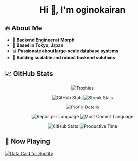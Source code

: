<h1 align="center">Hi 👋, I'm oginokairan</h1>

## 🔥 About Me
- 🏢 **Backend Engineer at [Morph](https://morph.com)**
- 📍 **Based in Tokyo, Japan**
- 📊 **Passionate about large-scale database systems**
- 🚀 **Building scalable and robust backend solutions**

  
## 📈 GitHub Stats
<p align="center">
  <img src="https://github-profile-trophy.vercel.app/?username=oginokairan&theme=darkhub&no-bg=true" alt="Trophies" />
</p>

<p align="center">
  <img src="https://github-readme-stats.vercel.app/api?username=oginokairan&show_icons=true&theme=radical" alt="GitHub Stats" />
  <img src="https://github-readme-streak-stats.herokuapp.com/?user=oginokairan&theme=radical" alt="Streak Stats" />
</p>

<p align="center">
  <img src="https://github-profile-summary-cards.vercel.app/api/cards/profile-details?username=oginokairan&theme=dark" alt="Profile Details" />
</p>

<p align="center">
  <img src="https://github-profile-summary-cards.vercel.app/api/cards/repos-per-language?username=oginokairan&theme=dark" alt="Repos per Language" />
  <img src="https://github-profile-summary-cards.vercel.app/api/cards/most-commit-language?username=oginokairan&theme=dark" alt="Most Commit Language" />
</p>

<p align="center">
  <img src="https://github-profile-summary-cards.vercel.app/api/cards/stats?username=oginokairan&theme=dark" alt="GitHub Stats" />
  <img src="https://github-profile-summary-cards.vercel.app/api/cards/productive-time?username=oginokairan&theme=dark" alt="Productive Time" />
</p>

## 🎵 Now Playing
<a href="https://data-card-for-spotify.herokuapp.com/card?user_id=awh1p5wx2kcimpgvmw53c503z">
  <img src="https://data-card-for-spotify.herokuapp.com/api/card?user_id=awh1p5wx2kcimpgvmw53c503z" alt="Data Card for Spotify">
</a>
